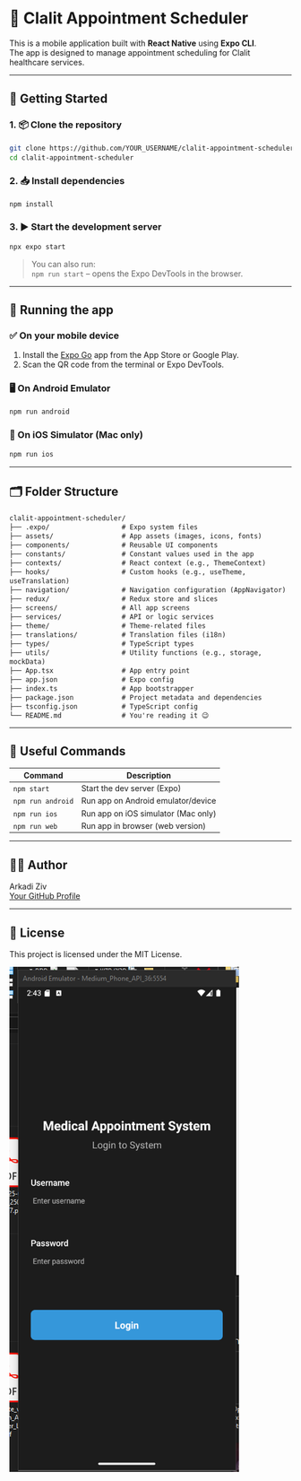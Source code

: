 # 📱 Clalit Appointment Scheduler

This is a mobile application built with **React Native** using **Expo CLI**.  
The app is designed to manage appointment scheduling for Clalit healthcare services.

---

## 🚀 Getting Started

### 1. 📦 Clone the repository

```bash
git clone https://github.com/YOUR_USERNAME/clalit-appointment-scheduler.git
cd clalit-appointment-scheduler
```

### 2. 📥 Install dependencies

```bash
npm install
```

### 3. ▶ Start the development server

```bash
npx expo start
```

> You can also run:  
> `npm run start` – opens the Expo DevTools in the browser.

---

## 📱 Running the app

### ✅ On your mobile device

1. Install the [Expo Go](https://expo.dev/client) app from the App Store or Google Play.
2. Scan the QR code from the terminal or Expo DevTools.

### 🖥️ On Android Emulator

```bash
npm run android
```

### 🍏 On iOS Simulator (Mac only)

```bash
npm run ios
```

---

## 🗂 Folder Structure

```
clalit-appointment-scheduler/
├── .expo/                  # Expo system files
├── assets/                 # App assets (images, icons, fonts)
├── components/             # Reusable UI components
├── constants/              # Constant values used in the app
├── contexts/               # React context (e.g., ThemeContext)
├── hooks/                  # Custom hooks (e.g., useTheme, useTranslation)
├── navigation/             # Navigation configuration (AppNavigator)
├── redux/                  # Redux store and slices
├── screens/                # All app screens
├── services/               # API or logic services
├── theme/                  # Theme-related files
├── translations/           # Translation files (i18n)
├── types/                  # TypeScript types
├── utils/                  # Utility functions (e.g., storage, mockData)
├── App.tsx                 # App entry point
├── app.json                # Expo config
├── index.ts                # App bootstrapper
├── package.json            # Project metadata and dependencies
├── tsconfig.json           # TypeScript config
└── README.md               # You're reading it 😉
```

---

## 🔧 Useful Commands

| Command           | Description                         |
| ----------------- | ----------------------------------- |
| `npm start`       | Start the dev server (Expo)         |
| `npm run android` | Run app on Android emulator/device  |
| `npm run ios`     | Run app on iOS simulator (Mac only) |
| `npm run web`     | Run app in browser (web version)    |

---

## 🧑‍💻 Author

Arkadi Ziv  
[Your GitHub Profile](https://github.com/arkadiyz/)

---

## 📄 License

This project is licensed under the MIT License.



![alt text](image.png)
